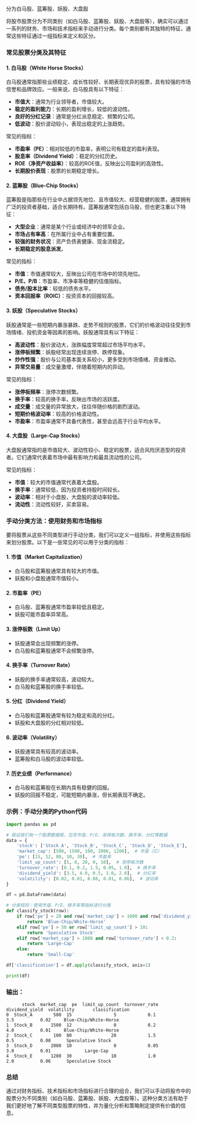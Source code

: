 分为白马股、蓝筹股、妖股、大盘股

将股市股票分为不同类别（如白马股、蓝筹股、妖股、大盘股等），确实可以通过一系列的财务、市场和技术指标来手动进行分类。每个类别都有其独特的特征，通常这些特征通过一组指标来定义和区分。

### 常见股票分类及其特征

#### 1. **白马股（White Horse Stocks）**

白马股通常指那些业绩稳定、成长性较好、长期表现优异的股票，具有较强的市场信誉和品牌效应。一般来说，白马股具有以下特征：

-   **市值大**：通常为行业领导者，市值较大。
-   **稳定的盈利能力**：长期的盈利增长，较低的波动性。
-   **良好的分红记录**：通常是分红派息稳定、频繁的公司。
-   **低波动**：股价波动较小，表现出稳定的上涨趋势。

常见的指标：

-   **市盈率（PE）**：相对较低的市盈率，表明公司有稳定的盈利表现。
-   **股息率（Dividend Yield）**：稳定的分红历史。
-   **ROE（净资产收益率）**：较高的ROE值，反映出公司盈利的高效性。
-   **长期股价表现**：股票的长期稳定增长。

#### 2. **蓝筹股（Blue-Chip Stocks）**

蓝筹股是指那些在行业中占据领先地位、且市值较大、经营稳健的股票，通常拥有广泛的投资者基础，适合长期持有。蓝筹股通常包括白马股，但也更注重以下特征：

-   **大型企业**：通常是某个行业或经济中的领军企业。
-   **市场占有率高**：在所属行业中占有重要位置。
-   **较强的财务状况**：资产负债表健康、现金流稳定。
-   **长期稳定的股息派发**。

常见的指标：

-   **市值**：市值通常较大，反映出公司在市场中的领先地位。
-   **P/E、P/B**：市盈率、市净率等稳健的估值指标。
-   **债务/股本比率**：较低的债务水平。
-   **资本回报率（ROIC）**：投资资本的回报较高。

#### 3. **妖股（Speculative Stocks）**

妖股通常是一些短期内暴涨暴跌、走势不规则的股票，它们的价格波动往往受到市场情绪、投机资金等因素的影响。妖股通常具有以下特征：

-   **高波动性**：股价波动大，涨跌幅度常常超过市场平均水平。
-   **涨停板频繁**：妖股经常出现连续涨停、跌停现象。
-   **炒作性强**：股价与公司基本面关系较小，更多受到市场情绪、资金推动。
-   **异常交易量**：成交量激增，伴随着短期内的异动。

常见的指标：

-   **涨停板频率**：涨停次数频繁。
-   **换手率**：较高的换手率，反映出市场的活跃度。
-   **成交量**：成交量的异常放大，往往伴随价格的剧烈波动。
-   **短期价格波动率**：较高的价格波动性。
-   **市盈率**：市盈率通常不具备代表性，甚至会远高于行业平均水平。

#### 4. **大盘股（Large-Cap Stocks）**

大盘股通常指的是市值较大、波动性较小、稳定的股票，适合风险厌恶型的投资者。它们通常代表着市场中最有影响力和最具流动性的公司。

常见的指标：

-   **市值**：较大的市值通常代表着大盘股。
-   **换手率**：通常较低，因为投资者持股时间较长。
-   **波动率**：相对于小盘股，大盘股的波动率较低。
-   **流动性**：流动性较好，买卖容易。

### 手动分类方法：使用财务和市场指标

要将股票从这些不同类型进行手动分类，我们可以定义一组指标，并使用这些指标来划分股票。以下是一些常见的可以用于分类的指标：

#### 1. **市值（Market Capitalization）**

-   白马股和蓝筹股通常具有较大的市值。
-   妖股和小盘股通常市值较小。

#### 2. **市盈率（PE）**

-   白马股、蓝筹股通常市盈率较低且稳定。
-   妖股可能市盈率异常高。

#### 3. **涨停板数（Limit Up）**

-   妖股通常会出现频繁的涨停。
-   白马股和蓝筹股通常不会频繁涨停。

#### 4. **换手率（Turnover Rate）**

-   妖股的换手率通常较高，波动较大。
-   白马股和蓝筹股的换手率较低。

#### 5. **分红（Dividend Yield）**

-   白马股和蓝筹股通常有较为稳定和高的分红。
-   妖股和大盘股的分红相对较低。

#### 6. **波动率（Volatility）**

-   妖股通常具有较高的波动率。
-   蓝筹股和白马股的波动率较低。

#### 7. **历史业绩（Performance）**

-   白马股和蓝筹股在长期内具有稳健的回报。
-   妖股的回报不稳定，可能短期内暴涨，但长期表现不确定。

### 示例：手动分类的Python代码

```python
import pandas as pd

# 假设我们有一个股票数据框，包含市值、P/E、涨停板次数、换手率、分红等数据
data = {
    'stock': ['Stock_A', 'Stock_B', 'Stock_C', 'Stock_D', 'Stock_E'],
    'market_cap': [500, 1500, 100, 2000, 1200],  # 市值（亿）
    'pe': [15, 12, 80, 10, 30],  # 市盈率
    'limit_up_count': [5, 0, 20, 0, 10],  # 涨停板次数
    'turnover_rate': [0.1, 0.2, 1.5, 0.05, 1.0],  # 换手率
    'dividend_yield': [3.5, 4.0, 0.5, 3.0, 2.0],  # 分红率
    'volatility': [0.02, 0.01, 0.08, 0.01, 0.06],  # 波动率
}

df = pd.DataFrame(data)

# 分类规则：使用市值、P/E、换手率等指标进行分类
def classify_stock(row):
    if row['pe'] < 20 and row['market_cap'] > 1000 and row['dividend_yield'] > 3:
        return 'Blue-Chip/White-Horse'
    elif row['pe'] > 50 or row['limit_up_count'] > 10:
        return 'Speculative Stock'
    elif row['market_cap'] > 1000 and row['turnover_rate'] < 0.2:
        return 'Large-Cap'
    else:
        return 'Small-Cap'

df['classification'] = df.apply(classify_stock, axis=1)

print(df)
```

### 输出：

```
      stock  market_cap  pe  limit_up_count  turnover_rate  dividend_yield  volatility       classification
0  Stock_A        500  15                5            0.1              3.5          0.02     Blue-Chip/White-Horse
1  Stock_B       1500  12                0            0.2              4.0          0.01     Blue-Chip/White-Horse
2  Stock_C        100  80               20            1.5              0.5          0.08      Speculative Stock
3  Stock_D       2000  10                0            0.05             3.0          0.01             Large-Cap
4  Stock_E       1200  30               10            1.0              2.0          0.06      Speculative Stock
```

### 总结

通过对财务指标、技术指标和市场指标进行合理的组合，我们可以手动将股市中的股票分为不同类别（如白马股、蓝筹股、妖股、大盘股等）。这种分类方法有助于我们更好地了解不同类型股票的特性，并为量化分析和策略制定提供有价值的信息。